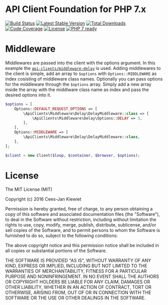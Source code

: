 # API Client Foundation for PHP 7.x

[![Build Status](https://travis-ci.org/php-api-clients/foundation.svg?branch=master)](https://travis-ci.org/php-api-clients/foundation)
[![Latest Stable Version](https://poser.pugx.org/api-clients/foundation/v/stable.png)](https://packagist.org/packages/api-clients/foundation)
[![Total Downloads](https://poser.pugx.org/api-clients/foundation/downloads.png)](https://packagist.org/packages/api-clients/foundation/stats)
[![Code Coverage](https://scrutinizer-ci.com/g/php-api-clients/foundation/badges/coverage.png?b=master)](https://scrutinizer-ci.com/g/php-api-clients/foundation/?branch=master)
[![License](https://poser.pugx.org/api-clients/foundation/license.png)](https://packagist.org/packages/api-clients/foundation)
[![PHP 7 ready](http://php7ready.timesplinter.ch/php-api-clients/foundation/badge.svg)](https://appveyor-ci.org/php-api-clients/foundation)

# Middleware

Middlewares are passed into the client with the options argument. In this example the [`api-clients/middleware-delay`](https://github.com/php-api-clients/middleware-delay) is used. Adding middlewares to the client is simple, add an array to `$options` with `Options::MIDDLEWARE` as index cosisting of middleware class names. Optionally you can pass options for the middleware through the `$options` array. Simply add a new array inside the array with the middlware class name as index and pass the desired options into it.

```php
$options = [
    Options::DEFAULT_REQUEST_OPTIONS => [
        \ApiClients\Middleware\Delay\DelayMiddleware::class => [
            \ApiClients\Middleware\Delay\Options::DELAY => 3,
        ],
    ],
    Options::MIDDLEWARE => [
        \ApiClients\Middleware\Delay\DelayMiddleware::class,
    ],
];

$client = new Client($loop, $container, $browser, $options);
```

# License

The MIT License (MIT)

Copyright (c) 2016 Cees-Jan Kiewiet

Permission is hereby granted, free of charge, to any person obtaining a copy
of this software and associated documentation files (the "Software"), to deal
in the Software without restriction, including without limitation the rights
to use, copy, modify, merge, publish, distribute, sublicense, and/or sell
copies of the Software, and to permit persons to whom the Software is
furnished to do so, subject to the following conditions:

The above copyright notice and this permission notice shall be included in all
copies or substantial portions of the Software.

THE SOFTWARE IS PROVIDED "AS IS", WITHOUT WARRANTY OF ANY KIND, EXPRESS OR
IMPLIED, INCLUDING BUT NOT LIMITED TO THE WARRANTIES OF MERCHANTABILITY,
FITNESS FOR A PARTICULAR PURPOSE AND NONINFRINGEMENT. IN NO EVENT SHALL THE
AUTHORS OR COPYRIGHT HOLDERS BE LIABLE FOR ANY CLAIM, DAMAGES OR OTHER
LIABILITY, WHETHER IN AN ACTION OF CONTRACT, TORT OR OTHERWISE, ARISING FROM,
OUT OF OR IN CONNECTION WITH THE SOFTWARE OR THE USE OR OTHER DEALINGS IN THE
SOFTWARE.

